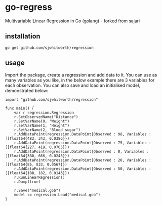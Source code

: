 go-regress 
=======

Multivariable Linear Regression in Go (golang) - forked from sajari

installation
------------

    go get github.com/sjwhitworth/regression

usage
-----

Import the package, create a regression and add data to it. You can use as many variables as you like, in the below example there are 3 variables for each observation. You can also save and load an initialised model, demonstrated below:

    import "github.com/sjwhitworth/regression"

    func main() {
        var r regression.Regression
        r.SetObservedName("Distance")
        r.SetVarName(0, "Weight")
        r.SetVarName(1, "Height")
        r.SetVarName(2, "Blood sugar")
        r.AddDataPoint(regression.DataPoint{Observed : 98, Variables : []float64{483, 343, 0.0386}})
        r.AddDataPoint(regression.DataPoint{Observed : 75, Variables : []float64{227, 419, 0.0705}})
        r.AddDataPoint(regression.DataPoint{Observed : 0, Variables : []float64{380, 666, 0.0245}})
        r.AddDataPoint(regression.DataPoint{Observed : 20, Variables : []float64{85, 833, 0.0567}})
        r.AddDataPoint(regression.DataPoint{Observed : 50, Variables : []float64{188, 182, 0.0143}})
        r.RunLinearRegression()
        r.Dump(true)

        r.Save("medical.gob")
        model := regression.Load("medical.gob")
    }


